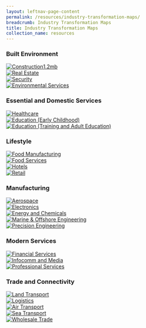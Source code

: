 ```yaml
---
layout: leftnav-page-content
permalink: /resources/industry-transformation-maps/
breadcrumb: Industry Transformation Maps
title: Industry Transformation Maps
collection_name: resources
---
```


### **Built Environment**

<div>
	<div class="row is-multiline">
		<div class="col is-one-third-desktop is-half-tablet">
			<a href="/images/PDF/Built-Environment/Construction.pdf" class="project-link no-pdf-icon" target="_blank">
				<img src="/images/PDF/Built-Environment/FE_BE_1.jpg" alt="Construction" class="project-image">1.2mb
				</a>
			</div>
			<div class="col is-one-third-desktop is-half-tablet">
				<a href="/images/PDF/Built-Environment/Real-Estate.pdf" class="project-link no-pdf-icon" target="_blank">
					<img src="/images/PDF/Built-Environment/FE_BE_2.jpg" alt="Real Estate" class="project-image">
					</a>
				</div>
				<div class="col is-one-third-desktop is-half-tablet">
					<a href="/images/PDF/Built-Environment/Security.pdf" class="project-link no-pdf-icon" target="_blank">
						<img src="/images/PDF/Built-Environment/FE_BE_3.jpg" alt="Security" class="project-image">
						</a>
					</div>
					<div class="col is-one-third-desktop is-half-tablet">
						<a href="/images/PDF/Built-Environment/Environmental-Services.pdf" class="project-link no-pdf-icon" target="_blank">
							<img src="/images/PDF/Built-Environment/FE_BE_4.jpg" alt="Environmental Services" class="project-image">
							</a>
						</div>
					</div>
				</div>

### **Essential and Domestic Services**

<div>
	<div class="row is-multiline">
		<div class="col is-one-third-desktop is-half-tablet">
			<a href="/images/PDF/Domestic-Services/Healthcare.pdf" class="project-link no-pdf-icon" target="_blank">
				<img src="/images/PDF/Domestic-Services/FE_DS_1.jpg" alt="Healthcare" class="project-image">
				</a>
			</div>
			<div class="col is-one-third-desktop is-half-tablet">
				<a href="/images/PDF/Domestic-Services/Education-Early-Childhood.pdf" class="project-link no-pdf-icon" target="_blank">
					<img src="/images/PDF/Domestic-Services/FE_DS_2.jpg" alt="Education (Early Childhood)" class="project-image">
					</a>
				</div>
				<div class="col is-one-third-desktop is-half-tablet">
					<a href="/images/PDF/Domestic-Services/Education-Training-and-Adult-Education.pdf" class="project-link no-pdf-icon" target="_blank">
						<img src="/images/PDF/Domestic-Services/FE_DS_3.jpg" alt="Education (Training and Adult Education)" class="project-image">
						</a>
					</div>
				</div>
			</div>

### **Lifestyle**

<div>
	<div class="row is-multiline">
		<div class="col is-one-third-desktop is-half-tablet">
			<a href="/images/PDF/Lifestyle/Food-Manufacturing.pdf" class="project-link no-pdf-icon" target="_blank">
				<img src="/images/PDF/Lifestyle/FE_LS_1.jpg" alt="Food Manufacturing" class="project-image">
				</a>
			</div>
			<div class="col is-one-third-desktop is-half-tablet">
				<a href="/images/PDF/Lifestyle/Food-Services.pdf" class="project-link no-pdf-icon" target="_blank">
					<img src="/images/PDF/Lifestyle/FE_LS_2.jpg" alt="Food Services" class="project-image">
					</a>
				</div>
				<div class="col is-one-third-desktop is-half-tablet">
					<a href="/images/PDF/Lifestyle/Hotels.pdf" class="project-link no-pdf-icon" target="_blank">
						<img src="/images/PDF/Lifestyle/FE_LS_3.jpg" alt="Hotels" class="project-image">
						</a>
					</div>
					<div class="col is-one-third-desktop is-half-tablet">
						<a href="/images/PDF/Lifestyle/Retail.pdf" class="project-link no-pdf-icon" target="_blank">
							<img src="/images/PDF/Lifestyle/FE_LS_4.jpg" alt="Retail" class="project-image">
							</a>
						</div>
					</div>
				</div>

### **Manufacturing**

<div>
	<div class="row is-multiline">
		<div class="col is-one-third-desktop is-half-tablet">
			<a href="/images/PDF/Manufacturing/Aerospace.pdf" class="project-link no-pdf-icon" target="_blank">
				<img src="/images/PDF/Manufacturing/FE_MF_1.jpg" alt="Aerospace" class="project-image">
				</a>
			</div>
			<div class="col is-one-third-desktop is-half-tablet">
				<a href="/images/PDF/Manufacturing/Electronics.pdf" class="project-link no-pdf-icon" target="_blank">
					<img src="/images/PDF/Manufacturing/FE_MF_2.jpg" alt="Electronics" class="project-image">
					</a>
				</div>
				<div class="col is-one-third-desktop is-half-tablet">
					<a href="/images/PDF/Manufacturing/Energy-and-Chemicals.pdf" class="project-link no-pdf-icon" target="_blank">
						<img src="/images/PDF/Manufacturing/FE_MF_3.jpg" alt="Energy and Chemicals" class="project-image">
						</a>
					</div>
					<div class="col is-one-third-desktop is-half-tablet">
						<a href="/images/PDF/Manufacturing/Marine-and-Offshore-Engineering.pdf" class="project-link no-pdf-icon" target="_blank">
							<img src="/images/PDF/Manufacturing/FE_MF_4.jpg" alt="Marine & Offshore Engineering" class="project-image">
							</a>
						</div>
						<div class="col is-one-third-desktop is-half-tablet">
							<a href="/images/PDF/Manufacturing/Precision-Engineering.pdf" class="project-link no-pdf-icon" target="_blank">
								<img src="/images/PDF/Manufacturing/FE_MF_5.jpg" alt="Precision Engineering" class="project-image">
								</a>
							</div>
						</div>
					</div>

### **Modern Services**

<div>
	<div class="row is-multiline">
		<div class="col is-one-third-desktop is-half-tablet">
			<a href="/images/PDF/Modern-Services/Financial-Services.pdf" class="project-link no-pdf-icon" target="_blank">
				<img src="/images/PDF/Modern-Services/FE_MS_1.jpg" alt="Financial Services" class="project-image">
				</a>
			</div>
			<div class="col is-one-third-desktop is-half-tablet">
				<a href="/images/PDF/Modern-Services/Infocomm-and-Media.pdf" class="project-link no-pdf-icon" target="_blank">
					<img src="/images/PDF/Modern-Services/FE_MS_2.jpg" alt="Infocomm and Media" class="project-image">
					</a>
				</div>
				<div class="col is-one-third-desktop is-half-tablet">
					<a href="/images/PDF/Modern-Services/Professional-Services.pdf" class="project-link no-pdf-icon" target="_blank">
						<img src="/images/PDF/Modern-Services/FE_MS_3.jpg" alt="Professional Services" class="project-image">
						</a>
					</div>
				</div>
			</div>

### **Trade and Connectivity**

<div>
	<div class="row is-multiline">
		<div class="col is-one-third-desktop is-half-tablet">
			<a href="/images/PDF/Trade-and-Connectivity/Land-Transport.pdf" class="project-link no-pdf-icon" target="_blank">
				<img src="/images/PDF/Trade-and-Connectivity/FE_TNC_1.jpg" alt="Land Transport" class="project-image">
				</a>
			</div>
			<div class="col is-one-third-desktop is-half-tablet">
				<a href="/images/PDF/Trade-and-Connectivity/Logistics.pdf" class="project-link no-pdf-icon" target="_blank">
					<img src="/images/PDF/Trade-and-Connectivity/FE_TNC_2.jpg" alt="Logistics" class="project-image">
					</a>
				</div>
				<div class="col is-one-third-desktop is-half-tablet">
					<a href="/images/PDF/Trade-and-Connectivity/Air-Transport.pdf" class="project-link no-pdf-icon" target="_blank">
						<img src="/images/PDF/Trade-and-Connectivity/FE_TNC_3.jpg" alt="Air Transport" class="project-image">
						</a>
					</div>
					<div class="col is-one-third-desktop is-half-tablet">
						<a href="/images/PDF/Trade-and-Connectivity/Sea-Transport.pdf" class="project-link no-pdf-icon" target="_blank">
							<img src="/images/PDF/Trade-and-Connectivity/FE_TNC_4.jpg" alt="Sea Transport" class="project-image">
							</a>
						</div>
						<div class="col is-one-third-desktop is-half-tablet">
							<a href="/images/PDF/Trade-and-Connectivity/Wholesale-Trade.pdf" class="project-link no-pdf-icon" target="_blank">
								<img src="/images/PDF/Trade-and-Connectivity/FE_TNC_5.jpg" alt="Wholesale Trade" class="project-image">
								</a>
							</div>
						</div>
					</div>
